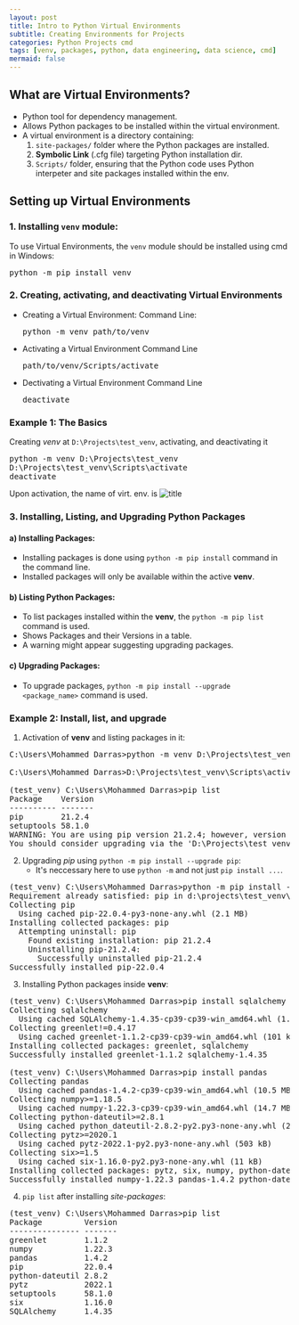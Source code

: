 ```yaml
---
layout: post
title: Intro to Python Virtual Environments
subtitle: Creating Environments for Projects
categories: Python Projects cmd
tags: [venv, packages, python, data engineering, data science, cmd]
mermaid: false
---
```


## What are Virtual Environments?
- Python tool for dependency management.
- Allows Python packages to be installed within the virtual environment.
- A virtual environment is a directory containing:
    1. `site-packages/` folder where the Python packages are installed.
    2. **Symbolic Link** (.cfg file) targeting Python installation dir.
    3. `Scripts/` folder, ensuring that the Python code uses Python interpeter and site packages installed within the env.

## Setting up Virtual Environments

### 1. Installing `venv` module:
To use Virtual Environments, the `venv` module should be installed using cmd in Windows:
<pre>
python -m pip install venv
</pre>

### 2. Creating, activating, and deactivating Virtual Environments
- Creating a Virtual Environment:
    Command Line:
    <pre>python -m venv path/to/venv</pre>
- Activating a Virtual Environment
    Command Line
    <pre>path/to/venv/Scripts/activate</pre>
- Dectivating a Virtual Environment
    Command Line
    <pre>deactivate</pre>

### Example 1: The Basics
Creating *venv* at `D:\Projects\test_venv`, activating, and deactivating it
<pre>
python -m venv D:\Projects\test_venv
D:\Projects\test_venv\Scripts\activate
deactivate
</pre>
Upon activation, the name of virt. env. is 
![title](https://thrasher995.github.io/thrasher995.github.io/assets/images/screenshots/activation.PNG)


### 3. Installing, Listing, and Upgrading Python Packages


#### a) Installing Packages:
- Installing packages is done using `python -m pip install` command in the command line.
- Installed packages will only be available within the active **venv**.

#### b) Listing Python Packages:
- To list packages installed within the **venv**, the `python -m pip list` command is used.
- Shows Packages and their Versions in a table.
- A warning might appear suggesting upgrading packages.

#### c) Upgrading Packages:
- To upgrade packages, `python -m pip install --upgrade <package_name>` command is used.

### Example 2: Install, list, and upgrade

1. Activation of **venv** and listing packages in it:

<pre>
C:\Users\Mohammed Darras>python -m venv D:\Projects\test_venv

C:\Users\Mohammed Darras>D:\Projects\test_venv\Scripts\activate

(test_venv) C:\Users\Mohammed Darras>pip list
Package    Version
---------- -------
pip        21.2.4
setuptools 58.1.0
WARNING: You are using pip version 21.2.4; however, version 22.0.4 is available.
You should consider upgrading via the 'D:\Projects\test_venv\Scripts\python.exe -m pip install --upgrade pip' command.
</pre>

2. Upgrading *pip* using `python -m pip install --upgrade pip`:
    - It's neccessary here to use `python -m` and not just `pip install ...`.

<pre>
(test_venv) C:\Users\Mohammed Darras>python -m pip install --upgrade pip
Requirement already satisfied: pip in d:\projects\test_venv\lib\site-packages (21.2.4)
Collecting pip
  Using cached pip-22.0.4-py3-none-any.whl (2.1 MB)
Installing collected packages: pip
  Attempting uninstall: pip
    Found existing installation: pip 21.2.4
    Uninstalling pip-21.2.4:
      Successfully uninstalled pip-21.2.4
Successfully installed pip-22.0.4
</pre>

3. Installing Python packages inside **venv**:
<pre>
(test_venv) C:\Users\Mohammed Darras>pip install sqlalchemy
Collecting sqlalchemy
  Using cached SQLAlchemy-1.4.35-cp39-cp39-win_amd64.whl (1.6 MB)
Collecting greenlet!=0.4.17
  Using cached greenlet-1.1.2-cp39-cp39-win_amd64.whl (101 kB)
Installing collected packages: greenlet, sqlalchemy
Successfully installed greenlet-1.1.2 sqlalchemy-1.4.35

(test_venv) C:\Users\Mohammed Darras>pip install pandas
Collecting pandas
  Using cached pandas-1.4.2-cp39-cp39-win_amd64.whl (10.5 MB)
Collecting numpy>=1.18.5
  Using cached numpy-1.22.3-cp39-cp39-win_amd64.whl (14.7 MB)
Collecting python-dateutil>=2.8.1
  Using cached python_dateutil-2.8.2-py2.py3-none-any.whl (247 kB)
Collecting pytz>=2020.1
  Using cached pytz-2022.1-py2.py3-none-any.whl (503 kB)
Collecting six>=1.5
  Using cached six-1.16.0-py2.py3-none-any.whl (11 kB)
Installing collected packages: pytz, six, numpy, python-dateutil, pandas
Successfully installed numpy-1.22.3 pandas-1.4.2 python-dateutil-2.8.2 pytz-2022.1 six-1.16.0
</pre>
4. `pip list` after installing *site-packages*:
<pre>
(test_venv) C:\Users\Mohammed Darras>pip list
Package         Version
--------------- -------
greenlet        1.1.2
numpy           1.22.3
pandas          1.4.2
pip             22.0.4
python-dateutil 2.8.2
pytz            2022.1
setuptools      58.1.0
six             1.16.0
SQLAlchemy      1.4.35
</pre>





